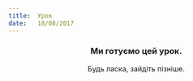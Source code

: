 ```yaml
---
title:  Урок
date:   18/08/2017
---
```


### <center>Ми готуємо цей урок.</center>
<center>Будь ласка, зайдіть пізніше.</center>